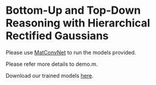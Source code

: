Bottom-Up and Top-Down Reasoning with Hierarchical Rectified Gaussians
======

Please use [MatConvNet](https://github.com/vlfeat/matconvnet) to run the models provided.

Please refer more details to demo.m.

Download our trained models [here](http://www.ics.uci.edu/~peiyunh/public/rg-aflw/).
